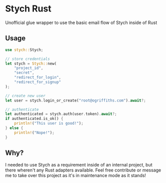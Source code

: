 # Stych Rust

Unofficial glue wrapper to use the basic email flow of Stych inside of Rust

## Usage

```rust
use stych::Stych;

// store credentials
let stych = Stych::new(
    "project_id",
    "secret",
    "redirect_for_login",
    "redirect_for_signup"
);

// create new user
let user = stych.login_or_create("root@ogriffiths.com").await?;

// authenticate
let authenticated = stych.auth(user.token).await?;
if authenticated.is_ok() {
    println!("This user is good!");
} else {
    println!("Nope!");
}
```

## Why?

I needed to use Stych as a requirement inside of an internal project, but there wheren't any Rust adapters available. Feel free contribute or message me to take over this project as it's in maintenance mode as it stands!
